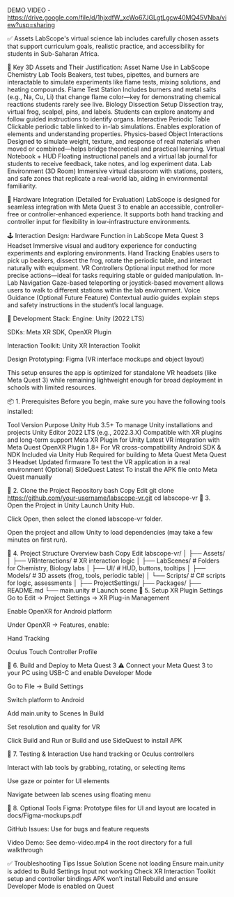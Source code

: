 DEMO VIDEO - https://drive.google.com/file/d/1hjxdfW_xcWo67JGLgtLgcw40MQ45VNba/view?usp=sharing

✅ Assets
LabScope's virtual science lab includes carefully chosen assets that support curriculum goals, realistic practice, and accessibility for students in Sub-Saharan Africa.

🔧 Key 3D Assets and Their Justification:
Asset Name	Use in LabScope
Chemistry Lab Tools	Beakers, test tubes, pipettes, and burners are interactable to simulate experiments like flame tests, mixing solutions, and heating compounds.
Flame Test Station	Includes burners and metal salts (e.g., Na, Cu, Li) that change flame color—key for demonstrating chemical reactions students rarely see live.
Biology Dissection Setup	Dissection tray, virtual frog, scalpel, pins, and labels. Students can explore anatomy and follow guided instructions to identify organs.
Interactive Periodic Table	Clickable periodic table linked to in-lab simulations. Enables exploration of elements and understanding properties.
Physics-based Object Interactions	Designed to simulate weight, texture, and response of real materials when moved or combined—helps bridge theoretical and practical learning.
Virtual Notebook + HUD	Floating instructional panels and a virtual lab journal for students to receive feedback, take notes, and log experiment data.
Lab Environment (3D Room)	Immersive virtual classroom with stations, posters, and safe zones that replicate a real-world lab, aiding in environmental familiarity.

🧠 Hardware Integration (Detailed for Evaluation)
LabScope is designed for seamless integration with Meta Quest 3 to enable an accessible, controller-free or controller-enhanced experience. It supports both hand tracking and controller input for flexibility in low-infrastructure environments.

🕹️ Interaction Design:
Hardware	Function in LabScope
Meta Quest 3 Headset	Immersive visual and auditory experience for conducting experiments and exploring environments.
Hand Tracking	Enables users to pick up beakers, dissect the frog, rotate the periodic table, and interact naturally with equipment.
VR Controllers	Optional input method for more precise actions—ideal for tasks requiring stable or guided manipulation.
In-Lab Navigation	Gaze-based teleporting or joystick-based movement allows users to walk to different stations within the lab environment.
Voice Guidance (Optional Future Feature)	Contextual audio guides explain steps and safety instructions in the student’s local language.

🧰 Development Stack:
Engine: Unity (2022 LTS)

SDKs: Meta XR SDK, OpenXR Plugin

Interaction Toolkit: Unity XR Interaction Toolkit

Design Prototyping: Figma (VR interface mockups and object layout)

This setup ensures the app is optimized for standalone VR headsets (like Meta Quest 3) while remaining lightweight enough for broad deployment in schools with limited resources.





📦 1. Prerequisites
Before you begin, make sure you have the following tools installed:

Tool	Version	Purpose
Unity Hub	3.5+	To manage Unity installations and projects
Unity Editor	2022 LTS (e.g., 2022.3.X)	Compatible with XR plugins and long-term support
Meta XR Plugin for Unity	Latest	VR integration with Meta Quest
OpenXR Plugin	1.8+	For VR cross-compatibility
Android SDK & NDK	Included via Unity Hub	Required for building to Meta Quest
Meta Quest 3 Headset	Updated firmware	To test the VR application in a real environment
(Optional) SideQuest	Latest	To install the APK file onto Meta Quest manually

🔧 2. Clone the Project Repository
bash
Copy
Edit
git clone https://github.com/your-username/labscope-vr.git
cd labscope-vr
🧰 3. Open the Project in Unity
Launch Unity Hub.

Click Open, then select the cloned labscope-vr folder.

Open the project and allow Unity to load dependencies (may take a few minutes on first run).

🧱 4. Project Structure Overview
bash
Copy
Edit
labscope-vr/
│
├── Assets/
│   ├── VRInteractions/           # XR interaction logic
│   ├── LabScenes/                # Folders for Chemistry, Biology labs
│   ├── UI/                       # HUD, buttons, tooltips
│   ├── Models/                   # 3D assets (frog, tools, periodic table)
│   └── Scripts/                  # C# scripts for logic, assessments
│
├── ProjectSettings/
├── Packages/
├── README.md
└── main.unity                    # Launch scene
🔌 5. Setup XR Plugin Settings
Go to Edit → Project Settings → XR Plug-in Management

Enable OpenXR for Android platform

Under OpenXR → Features, enable:

Hand Tracking

Oculus Touch Controller Profile

🎯 6. Build and Deploy to Meta Quest 3
⚠️ Connect your Meta Quest 3 to your PC using USB-C and enable Developer Mode

Go to File → Build Settings

Switch platform to Android

Add main.unity to Scenes In Build

Set resolution and quality for VR

Click Build and Run or Build and use SideQuest to install APK

📁 7. Testing & Interaction
Use hand tracking or Oculus controllers

Interact with lab tools by grabbing, rotating, or selecting items

Use gaze or pointer for UI elements

Navigate between lab scenes using floating menu

🧪 8. Optional Tools
Figma: Prototype files for UI and layout are located in docs/Figma-mockups.pdf

GitHub Issues: Use for bugs and feature requests

Video Demo: See demo-video.mp4 in the root directory for a full walkthrough

✅ Troubleshooting Tips
Issue	Solution
Scene not loading	Ensure main.unity is added to Build Settings
Input not working	Check XR Interaction Toolkit setup and controller bindings
APK won’t install	Rebuild and ensure Developer Mode is enabled on Quest
